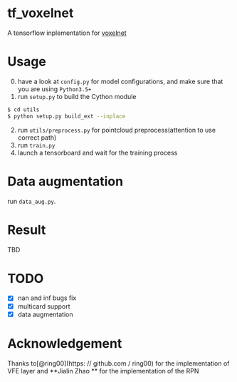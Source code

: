 # tf_voxelnet

A tensorflow inplementation for [voxelnet](https://arxiv.org/abs/1711.06396)

# Usage

0. have a look at `config.py` for model configurations, and make sure that you are using `Python3.5+`
1. run `setup.py` to build the Cython module
```bash
$ cd utils
$ python setup.py build_ext --inplace
```
2. run `utils/preprocess.py` for pointcloud preprocess(attention to use correct path)
3. run `train.py`
4. launch a tensorboard and wait for the training process

# Data augmentation
run `data_aug.py`.

# Result

TBD

# TODO

- [X] nan and inf bugs fix
- [X] multicard support
- [X] data augmentation

# Acknowledgement

Thanks to[@ring00](https: // github.com / ring00) for the implementation of VFE layer and **Jialin Zhao ** for the implementation of the RPN
